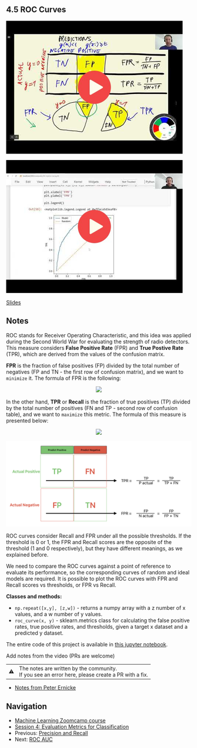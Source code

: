 
## 4.5 ROC Curves

<a href="https://www.youtube.com/watch?v=dnBZLk53sQI&list=PL3MmuxUbc_hIhxl5Ji8t4O6lPAOpHaCLR"><img src="images/thumbnail-4-05.jpg"></a>

<a href="https://www.youtube.com/watch?v=B5PATo1J6yw&list=PL3MmuxUbc_hIhxl5Ji8t4O6lPAOpHaCLR"><img src="images/thumbnail-4-05-cont.jpg"></a>


[Slides](https://www.slideshare.net/AlexeyGrigorev/ml-zoomcamp-4-evaluation-metrics-for-classification)


## Notes

ROC stands for Receiver Operating Characteristic, and this idea was applied during the Second World War for evaluating the strength of radio detectors. This measure considers **False Positive Rate** (FPR) and **True Postive Rate** (TPR), which are derived from the values of the confusion matrix.

**FPR** is the fraction of false positives (FP) divided by the total number of negatives (FP and TN - the first row of confusion matrix), and we want to `minimize` it. The formula of FPR is the following: 

<p align="center">
    <img src="https://render.githubusercontent.com/render/math?math=\large \frac{FP}{TN %2B FP}"/>
</p>

In the other hand, **TPR** or **Recall** is the fraction of true positives (TP) divided by the total number of positives (FN and TP - second row of confusion table), and we want to `maximize` this metric. The formula of this measure is presented below: 

<p align="center">
    <img src="https://render.githubusercontent.com/render/math?math=\large \frac{TP}{TP %2B FN}"/>
</p>

![TPR_FPR.png](images%2FTPR_FPR.png)

ROC curves consider Recall and FPR under all the possible thresholds. If the threshold is 0 or 1, the FPR and Recall scores are the opposite of the threshold (1 and 0 respectively), but they have different meanings, as we explained before. 

We need to compare the ROC curves against a point of reference to evaluate its performance, so the corresponding curves of random and ideal models are required. It is possible to plot the ROC curves with FPR and Recall scores vs thresholds, or FPR vs Recall. 


**Classes and methods:** 
* `np.repeat([x,y], [z,w])` - returns a numpy array with a z number of x values, and a w number of y values. 
* `roc_curve(x, y)` - sklearn.metrics class for calculating the false positive rates, true positive rates, and thresholds, given a target x dataset and a predicted y dataset. 

The entire code of this project is available in [this jupyter notebook](https://github.com/alexeygrigorev/mlbookcamp-code/blob/master/course-zoomcamp/04-evaluation/notebook.ipynb). 

Add notes from the video (PRs are welcome)

<table>
   <tr>
      <td>⚠️</td>
      <td>
         The notes are written by the community. <br>
         If you see an error here, please create a PR with a fix.
      </td>
   </tr>
</table>

* [Notes from Peter Ernicke](https://knowmledge.com/2023/10/06/ml-zoomcamp-2023-evaluation-metrics-for-classification-part-5/)

## Navigation

* [Machine Learning Zoomcamp course](../)
* [Session 4: Evaluation Metrics for Classification](./)
* Previous: [Precision and Recall](04-precision-recall.md)
* Next: [ROC AUC](06-auc.md)
